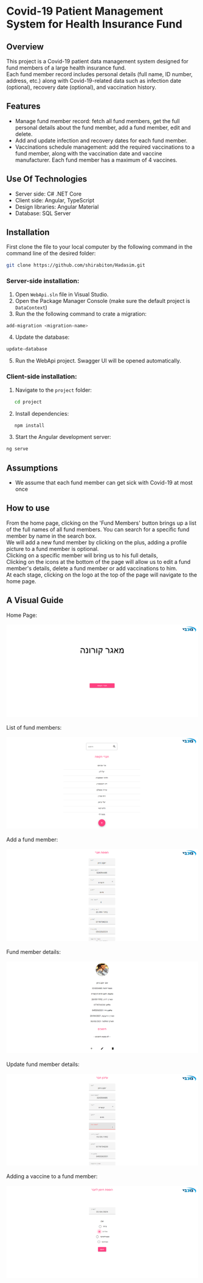 # Covid-19 Patient Management System for Health Insurance Fund

## Overview
This project is a Covid-19 patient data management system designed for fund members of a large health insurance fund.  
Each fund member record includes personal details (full name, ID number, address, etc.) along with Covid-19-related data such as infection date (optional), recovery date (optional), and vaccination history.

## Features
- Manage fund member record: fetch all fund members, get the full personal details about the fund member, add a fund member, edit and delete.
- Add and update infection and recovery dates for each fund member.
- Vaccinations schedule management: add the required vaccinations to a fund member, along with the vaccination date and vaccine manufacturer. Each fund member has a maximum of 4 vaccines.

## Use Of Technologies
- Server side: C# .NET Core
- Client side: Angular, TypeScript
- Design libraries: Angular Material
- Database: SQL Server

## Installation
First clone the file to your local computer by the following command in the command line of the desired folder:
```bash
git clone https://github.com/shirabiton/Hadasim.git
```
### Server-side installation:
1. Open `WebApi.sln` file in Visual Studio.
2. Open the Package Manager Console (make sure the default project is `DataContext`)
3. Run the the following command to crate a migration:
```bash
add-migration <migration-name>
```
4. Update the database:
```bash
update-database
```
5. Run the WebApi project. Swagger UI will be opened automatically.

### Client-side installation:
1. Navigate to the `project` folder:
```bash
   cd project
```
2. Install dependencies:
```bash
   npm install
```
3. Start the Angular development server:
```bash
ng serve
```

## Assumptions
- We assume that each fund member can get sick with Covid-19 at most once

## How to use
From the home page, clicking on the 'Fund Members' button brings up a list of the full names of all fund members. You can search for a specific fund member by name in the search box. <br>
We will add a new fund member by clicking on the plus, adding a profile picture to a fund member is optional.<br>
Clicking on a specific member will bring us to his full details, <br>
Clicking on the icons at the bottom of the page will allow us to edit a fund member's details, delete a fund member or add vaccinations to him.<br>
At each stage, clicking on the logo at the top of the page will navigate to the home page.<br>


## A Visual Guide
Home Page:<br><br>
![Home Page](screenshots/home.png)
<br><br>
List of fund members:<br><br>
![List of fund members:](screenshots/members-list.png)
<br><br>Add a fund member:<br><br>
![Add a fund member](screenshots/add-member.png)
<br><br>
Fund member details:<br><br>
![Fund member details](screenshots/member-details.png)
<br><br>
Update fund member details:<br><br>
![Update member details](screenshots/update-member.png)
<br><br>
Adding a vaccine to a fund member:<br><br>
![Adding a vaccine to a fund member](screenshots/add-vaccine.png)
<br><br>
